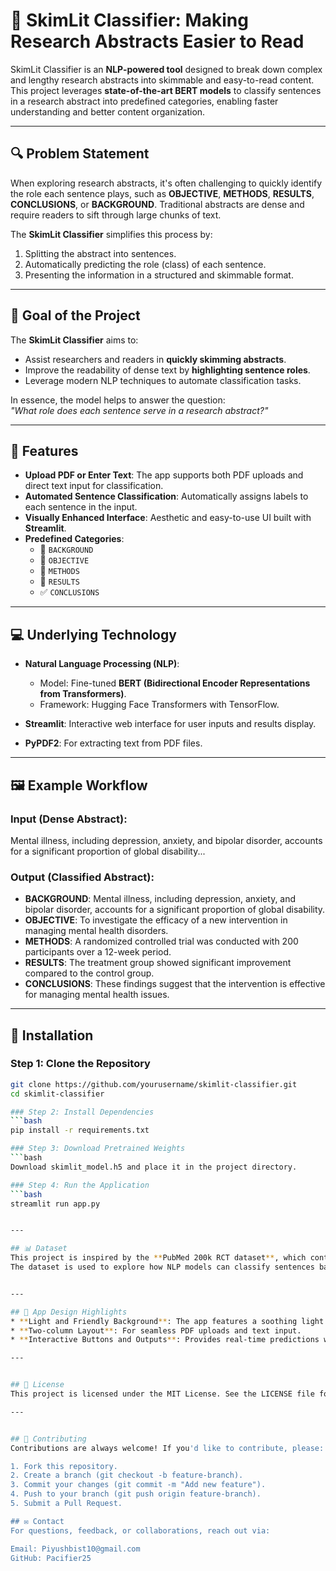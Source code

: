 # 📄 SkimLit Classifier: Making Research Abstracts Easier to Read

SkimLit Classifier is an **NLP-powered tool** designed to break down complex and lengthy research abstracts into skimmable and easy-to-read content. This project leverages **state-of-the-art BERT models** to classify sentences in a research abstract into predefined categories, enabling faster understanding and better content organization.

---

## 🔍 Problem Statement

When exploring research abstracts, it's often challenging to quickly identify the role each sentence plays, such as **OBJECTIVE**, **METHODS**, **RESULTS**, **CONCLUSIONS**, or **BACKGROUND**. Traditional abstracts are dense and require readers to sift through large chunks of text.

The **SkimLit Classifier** simplifies this process by:

1. Splitting the abstract into sentences.
2. Automatically predicting the role (class) of each sentence.
3. Presenting the information in a structured and skimmable format.

---

## 🚀 Goal of the Project

The **SkimLit Classifier** aims to:
- Assist researchers and readers in **quickly skimming abstracts**.
- Improve the readability of dense text by **highlighting sentence roles**.
- Leverage modern NLP techniques to automate classification tasks.

In essence, the model helps to answer the question:  
*"What role does each sentence serve in a research abstract?"*

---

## 🌟 Features

- **Upload PDF or Enter Text**: The app supports both PDF uploads and direct text input for classification.
- **Automated Sentence Classification**: Automatically assigns labels to each sentence in the input.
- **Visually Enhanced Interface**: Aesthetic and easy-to-use UI built with **Streamlit**.
- **Predefined Categories**:
  - 📘 `BACKGROUND`
  - 🎯 `OBJECTIVE`
  - 🧪 `METHODS`
  - 📝 `RESULTS`
  - ✅ `CONCLUSIONS`

---

## 💻 Underlying Technology

- **Natural Language Processing (NLP)**:
  - Model: Fine-tuned **BERT (Bidirectional Encoder Representations from Transformers)**.
  - Framework: Hugging Face Transformers with TensorFlow.

- **Streamlit**: Interactive web interface for user inputs and results display.

- **PyPDF2**: For extracting text from PDF files.

---

## 🖼 Example Workflow

### Input (Dense Abstract):
Mental illness, including depression, anxiety, and bipolar disorder, accounts for a significant proportion of global disability...


### Output (Classified Abstract):
- **BACKGROUND**: Mental illness, including depression, anxiety, and bipolar disorder, accounts for a significant proportion of global disability.
- **OBJECTIVE**: To investigate the efficacy of a new intervention in managing mental health disorders.
- **METHODS**: A randomized controlled trial was conducted with 200 participants over a 12-week period.
- **RESULTS**: The treatment group showed significant improvement compared to the control group.
- **CONCLUSIONS**: These findings suggest that the intervention is effective for managing mental health issues.

---

## 📂 Installation

### Step 1: Clone the Repository
```bash
git clone https://github.com/yourusername/skimlit-classifier.git
cd skimlit-classifier

### Step 2: Install Dependencies
```bash
pip install -r requirements.txt

### Step 3: Download Pretrained Weights
```bash
Download skimlit_model.h5 and place it in the project directory.

### Step 4: Run the Application
```bash
streamlit run app.py


---

## 📊 Dataset
This project is inspired by the **PubMed 200k RCT dataset**, which contains labeled Randomized Controlled Trial (RCT) abstracts.
The dataset is used to explore how NLP models can classify sentences based on their role in an abstract.


---

## 🎨 App Design Highlights
* **Light and Friendly Background**: The app features a soothing light grayish-blue background for better readability.
* **Two-column Layout**: For seamless PDF uploads and text input.
* **Interactive Buttons and Outputs**: Provides real-time predictions with a clear display of results.

---


## 📜 License
This project is licensed under the MIT License. See the LICENSE file for more details.

---


## 🤝 Contributing
Contributions are always welcome! If you'd like to contribute, please:

1. Fork this repository.
2. Create a branch (git checkout -b feature-branch).
3. Commit your changes (git commit -m "Add new feature").
4. Push to your branch (git push origin feature-branch).
5. Submit a Pull Request.

## ✉️ Contact
For questions, feedback, or collaborations, reach out via:

Email: Piyushbist10@gmail.com
GitHub: Pacifier25
